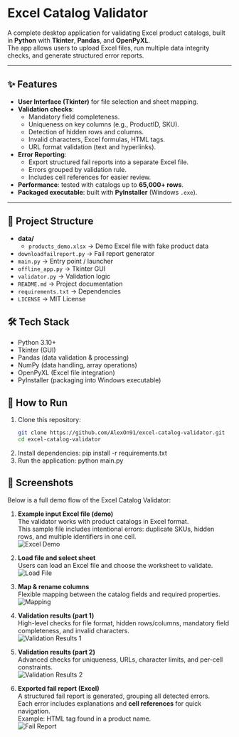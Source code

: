 # Excel Catalog Validator

A complete desktop application for validating Excel product catalogs, built in **Python** with **Tkinter**, **Pandas**, and **OpenPyXL**.  
The app allows users to upload Excel files, run multiple data integrity checks, and generate structured error reports.

---

## ✨ Features
- **User Interface (Tkinter)** for file selection and sheet mapping.
- **Validation checks**:
  - Mandatory field completeness.
  - Uniqueness on key columns (e.g., ProductID, SKU).
  - Detection of hidden rows and columns.
  - Invalid characters, Excel formulas, HTML tags.
  - URL format validation (text and hyperlinks).
- **Error Reporting**:
  - Export structured fail reports into a separate Excel file.
  - Errors grouped by validation rule.
  - Includes cell references for easier review.
- **Performance**: tested with catalogs up to **65,000+ rows**.
- **Packaged executable**: built with **PyInstaller** (Windows `.exe`).
---

## 📂 Project Structure

- **data/**
  - `products_demo.xlsx` → Demo Excel file with fake product data
- `downloadfailreport.py` → Fail report generator
- `main.py` → Entry point / launcher
- `offline_app.py` → Tkinter GUI
- `validator.py` → Validation logic
- `README.md` → Project documentation
- `requirements.txt` → Dependencies
- `LICENSE` → MIT License

## 🛠 Tech Stack
- Python 3.10+
- Tkinter (GUI)
- Pandas (data validation & processing)
- NumPy (data handling, array operations)
- OpenPyXL (Excel file integration)
- PyInstaller (packaging into Windows executable)

## 🚀 How to Run 

1. Clone this repository:
   ```bash
   git clone https://github.com/AlexOn91/excel-catalog-validator.git
   cd excel-catalog-validator
3. Install dependencies:
    pip install -r requirements.txt
4. Run the application:
    python main.py
    
## 📸 Screenshots

Below is a full demo flow of the Excel Catalog Validator:

1. **Example input Excel file (demo)**  
   The validator works with product catalogs in Excel format.  
   This sample file includes intentional errors: duplicate SKUs, hidden rows, and multiple identifiers in one cell.  
   ![Excel Demo](docs/screenshots/excel_demo.png)

2. **Load file and select sheet**  
   Users can load an Excel file and choose the worksheet to validate.  
   ![Load File](docs/screenshots/load_file.png)

3. **Map & rename columns**  
   Flexible mapping between the catalog fields and required properties.  
   ![Mapping](docs/screenshots/map_columns.png)

4. **Validation results (part 1)**  
   High-level checks for file format, hidden rows/columns, mandatory field completeness, and invalid characters.  
   ![Validation Results 1](docs/screenshots/results_part1.png)

5. **Validation results (part 2)**  
   Advanced checks for uniqueness, URLs, character limits, and per-cell constraints.  
   ![Validation Results 2](docs/screenshots/results_part2.png)

6. **Exported fail report (Excel)**  
   A structured fail report is generated, grouping all detected errors.  
   Each error includes explanations and **cell references** for quick navigation.  
   Example: HTML tag found in a product name.  
   ![Fail Report](docs/screenshots/fail_report.png)
